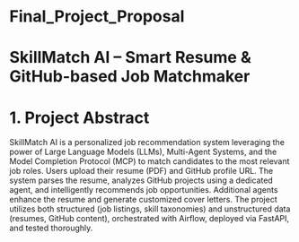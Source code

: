 # Final_Project_Proposal
# SkillMatch AI – Smart Resume &amp; GitHub-based Job Matchmaker


# 1. Project Abstract
SkillMatch AI is a personalized job recommendation system leveraging the power of Large Language Models (LLMs), Multi-Agent Systems, and the Model Completion Protocol (MCP) to match candidates to the most relevant job roles. Users upload their resume (PDF) and GitHub profile URL. The system parses the resume, analyzes GitHub projects using a dedicated agent, and intelligently recommends job opportunities. Additional agents enhance the resume and generate customized cover letters. The project utilizes both structured (job listings, skill taxonomies) and unstructured data (resumes, GitHub content), orchestrated with Airflow, deployed via FastAPI, and tested thoroughly.
